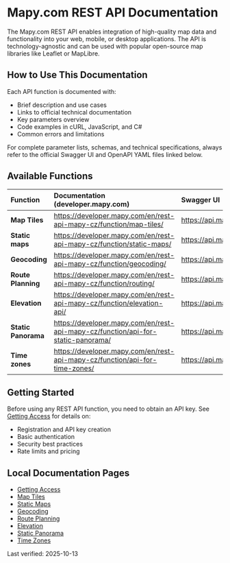 # Mapy.com REST API Documentation

The Mapy.com REST API enables integration of high-quality map data and functionality into your web, mobile, or desktop applications. The API is technology-agnostic and can be used with popular open-source map libraries like Leaflet or MapLibre.

## How to Use This Documentation

Each API function is documented with:
- Brief description and use cases
- Links to official technical documentation
- Key parameters overview
- Code examples in cURL, JavaScript, and C#
- Common errors and limitations

For complete parameter lists, schemas, and technical specifications, always refer to the official Swagger UI and OpenAPI YAML files linked below.

## Available Functions

| Function | Documentation (developer.mapy.com) | Swagger UI | OpenAPI YAML |
|:--|:--|:--|:--|
| **Map Tiles** | https://developer.mapy.com/en/rest-api-mapy-cz/function/map-tiles/ | https://api.mapy.com/v1/docs/maptiles/ | https://api.mapy.com/v1/docs/maptiles/openapi.yaml |
| **Static maps** | https://developer.mapy.com/en/rest-api-mapy-cz/function/static-maps/ | https://api.mapy.com/v1/docs/static/ | https://api.mapy.com/v1/docs/static/openapi.yaml |
| **Geocoding** | https://developer.mapy.com/en/rest-api-mapy-cz/function/geocoding/ | https://api.mapy.com/v1/docs/geocode/ | https://api.mapy.com/v1/docs/geocode/openapi.yaml |
| **Route Planning** | https://developer.mapy.com/en/rest-api-mapy-cz/function/routing/ | https://api.mapy.com/v1/docs/routing/ | https://api.mapy.com/v1/docs/routing/openapi.yaml |
| **Elevation** | https://developer.mapy.com/en/rest-api-mapy-cz/function/elevation-api/ | https://api.mapy.com/v1/docs/elevation/ | https://api.mapy.com/v1/docs/elevation/openapi.yaml |
| **Static Panorama** | https://developer.mapy.com/en/rest-api-mapy-cz/function/api-for-static-panorama/ | https://api.mapy.com/v1/docs/static/ | https://api.mapy.com/v1/docs/static/openapi.yaml |
| **Time zones** | https://developer.mapy.com/en/rest-api-mapy-cz/function/api-for-time-zones/ | https://api.mapy.com/v1/docs/timezone/ | https://api.mapy.com/v1/docs/timezone/openapi.yaml |

## Getting Started

Before using any REST API function, you need to obtain an API key. See [Getting Access](getting-access.md) for details on:
- Registration and API key creation
- Basic authentication
- Security best practices
- Rate limits and pricing

## Local Documentation Pages

- [Getting Access](getting-access.md)
- [Map Tiles](map-tiles.md)
- [Static Maps](static-maps.md)
- [Geocoding](geocoding.md)
- [Route Planning](route-planning.md)
- [Elevation](elevation.md)
- [Static Panorama](static-panorama.md)
- [Time Zones](time-zones.md)

Last verified: 2025-10-13
